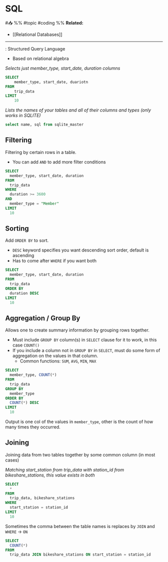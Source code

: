 # SQL
#📥 
%%
#topic
#coding 
%%
**Related:**
-  [[Relational Databases]]

---

: Structured Query Language
- Based on relational algebra

*Selects just member_type, start_date, duration columns*
```SQL
SELECT
	member_type, start_date, duariotn
FROM 
	trip_data
LIMIT 
	10
```

*Lists the names of your tables and all of their columns and types (only works in SQLITE)*
```SQL
select name, sql from sqlite_master
```

## Filtering
Filtering by certain rows in a table.
- You can add `AND` to add more filter conditions
```SQL
SELECT
  member_type, start_date, duration
FROM
  trip_data
WHERE
  duration >= 3600
AND
  member_type = "Member"
LIMIT
  10
```

## Sorting
Add `ORDER BY` to sort. 
- `DESC` keyword specifies you want descending sort order, default is ascending
- Has to come after `WHERE` if you want both
```SQL
SELECT
  member_type, start_date, duration
FROM
  trip_data
ORDER BY
  duration DESC
LIMIT
  10
```

## Aggregation / Group By
Allows one to create summary information by grouping rows together. 
- Must include `GROUP BY` column(s) in `SELECT` clause for it to work, in this case `COUNT()`
- If you include a column not in `GROUP BY` in `SELECT`, must do some form of aggregation on the values in that column.
	- Common functions: `SUM`, `AVG`, `MIN`, `MAX`

```SQL
SELECT
  member_type, COUNT(*)
FROM
  trip_data
GROUP BY
  member_type
ORDER BY
  COUNT(*) DESC
LIMIT
  10
```

Output is one col of the values in `member_type`, other is the count of how many times they occurred.  

## Joining
Joining data from two tables together by some common column (in most cases)

*Matching start_station from trip_data with station_id from bikeshare_stations, this value exists in both*
```SQL
SELECT
  *
FROM
  trip_data, bikeshare_stations
WHERE
  start_station = station_id
LIMIT
  10
```

Sometimes the comma between the table names is replaces by `JOIN` and `WHERE` -> `ON`

```SQL
SELECT
  COUNT(*)
FROM
  trip_data JOIN bikeshare_stations ON start_station = station_id
```